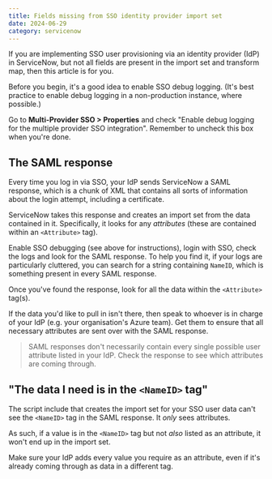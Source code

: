```yaml
---
title: Fields missing from SSO identity provider import set
date: 2024-06-29
category: servicenow
---
```


If you are implementing SSO user provisioning via an identity provider (IdP) in ServiceNow, but not all fields are present in the import set and transform map, then this article is for you.

Before you begin, it's a good idea to enable SSO debug logging. (It's best practice to enable debug logging in a non-production instance, where possible.)

Go to **Multi-Provider SSO > Properties** and check "Enable debug logging for the multiple provider SSO integration". Remember to uncheck this box when you're done.

## The SAML response

Every time you log in via SSO, your IdP sends ServiceNow a SAML response, which is a chunk of XML that contains all sorts of information about the login attempt, including a certificate.

ServiceNow takes this response and creates an import set from the data contained in it. Specifically, it looks for any _attributes_ (these are contained within an `<Attribute>` tag).

Enable SSO debugging (see above for instructions), login with SSO, check the logs and look for the SAML response. To help you find it, if your logs are particularly cluttered, you can search for a string containing `NameID`, which is something present in every SAML response.

Once you've found the response, look for all the data within the `<Attribute>` tag(s).

If the data you'd like to pull in isn't there, then speak to whoever is in charge of your IdP (e.g. your organisation's Azure team). Get them to ensure that all necessary attributes are sent over with the SAML response.

> SAML responses don't necessarily contain every single possible user attribute listed in your IdP. Check the response to see which attributes are coming through.

## "The data I need is in the `<NameID>` tag"

The script include that creates the import set for your SSO user data can't see the `<NameID>` tag in the SAML response. It _only_ sees attributes.

As such, if a value is in the `<NameID>` tag but not _also_ listed as an attribute, it won't end up in the import set.

Make sure your IdP adds every value you require as an attribute, even if it's already coming through as data in a different tag.
